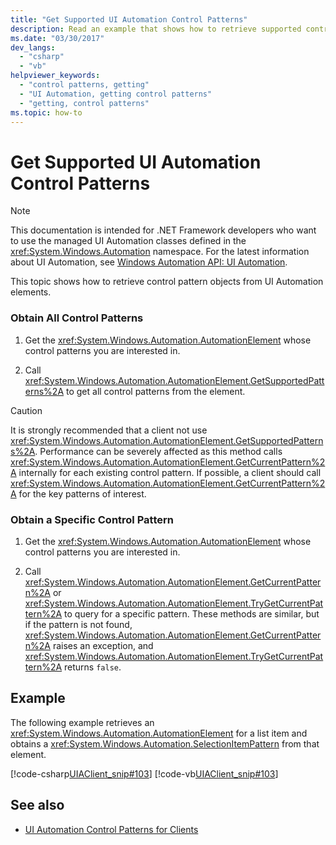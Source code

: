 ```yaml
---
title: "Get Supported UI Automation Control Patterns"
description: Read an example that shows how to retrieve supported control pattern objects from UI Automation elements.
ms.date: "03/30/2017"
dev_langs:
  - "csharp"
  - "vb"
helpviewer_keywords:
  - "control patterns, getting"
  - "UI Automation, getting control patterns"
  - "getting, control patterns"
ms.topic: how-to
---
```

# Get Supported UI Automation Control Patterns

> [!NOTE]
> This documentation is intended for .NET Framework developers who want to use the managed UI Automation classes defined in the <xref:System.Windows.Automation> namespace. For the latest information about UI Automation, see [Windows Automation API: UI Automation](/windows/win32/winauto/entry-uiauto-win32).

 This topic shows how to retrieve control pattern objects from UI Automation elements.

### Obtain All Control Patterns

1. Get the <xref:System.Windows.Automation.AutomationElement> whose control patterns you are interested in.

2. Call <xref:System.Windows.Automation.AutomationElement.GetSupportedPatterns%2A> to get all control patterns from the element.

> [!CAUTION]
> It is strongly recommended that a client not use <xref:System.Windows.Automation.AutomationElement.GetSupportedPatterns%2A>. Performance can be severely affected as this method calls <xref:System.Windows.Automation.AutomationElement.GetCurrentPattern%2A> internally for each existing control pattern. If possible, a client should call <xref:System.Windows.Automation.AutomationElement.GetCurrentPattern%2A> for the key patterns of interest.

### Obtain a Specific Control Pattern

1. Get the <xref:System.Windows.Automation.AutomationElement> whose control patterns you are interested in.

2. Call <xref:System.Windows.Automation.AutomationElement.GetCurrentPattern%2A> or <xref:System.Windows.Automation.AutomationElement.TryGetCurrentPattern%2A> to query for a specific pattern. These methods are similar, but if the pattern is not found, <xref:System.Windows.Automation.AutomationElement.GetCurrentPattern%2A> raises an exception, and <xref:System.Windows.Automation.AutomationElement.TryGetCurrentPattern%2A> returns `false`.

## Example

 The following example retrieves an <xref:System.Windows.Automation.AutomationElement> for a list item and obtains a <xref:System.Windows.Automation.SelectionItemPattern> from that element.

 [!code-csharp[UIAClient_snip#103](../../../samples/snippets/csharp/VS_Snippets_Wpf/UIAClient_snip/CSharp/ClientForm.cs#103)]
 [!code-vb[UIAClient_snip#103](../../../samples/snippets/visualbasic/VS_Snippets_Wpf/UIAClient_snip/VisualBasic/ClientForm.vb#103)]

## See also

- [UI Automation Control Patterns for Clients](ui-automation-control-patterns-for-clients.md)
